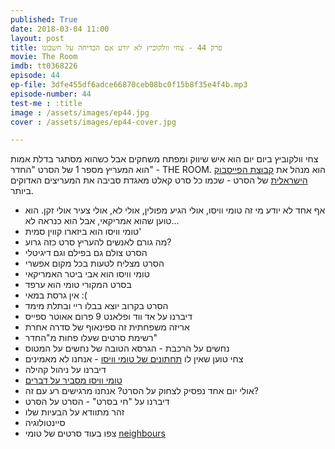 ```yaml
---
published: True
date: 2018-03-04 11:00
layout: post
title: פרק 44 - צחי וולקוביץ לא יודע אם הבדיחה על חשבונו 
movie: The Room
imdb: tt0368226
episode: 44
ep-file: 3dfe455df6adce66870ceb08bc0f15b8f35e4f4b.mp3
episode-number: 44
test-me : :title
image : /assets/images/ep44.jpg
cover : /assets/images/ep44-cover.jpg

---
```

צחי וולקוביץ ביום יום הוא איש שיווק ומפתח משחקים  אבל כשהוא מסתגר בדלת אמות הוא  המעריץ מספר 1 של הסרט "החדר" - THE ROOM. הוא מנהל את [קבוצת הפייסבוק הישראלית](https://www.facebook.com/groups/147424645315481/) של הסרט - שכמו כל סרט קאלט מאגדת סביבה את המעריצים האדוקים ביותר. 

* אף אחד לא יודע מי זה טומי וויסו, אולי הגיע מפולין, אולי לא, אולי צעיר אולי זקן. הוא טוען שהוא אמריקאי, אבל הוא כנראה לא...
* טומי וויסו הוא ביזארו קווין סמית'
* מה גורם לאנשים להעריץ סרט כזה גרוע?
* הסרט צולם גם בפילם וגם דיגיטלי
* הסרט מצליח לטעות בכל מקום אפשרי
* טומי וויסו הוא אבי ביטר האמריקאי
* בסרט המקורי טומי הוא ערפד
* אין גרסת במאי :(
* הסרט בקרוב יוצא בבלו ריי ובתלת מימד
* דיברנו על אד ווד ופלאנט 9 פרום אאוטר ספייס
* אריזה משפחתית זה ספינאוף של סדרה אחרת
* רשימת סרטים שעלו פחות מ"החדר"
* נחשים על הרכבת - הגרסא הטובה של נחשים על המטוס
* צחי טוען שאין לו [תחתונים של טומי וויסו](https://www.tommywiseau.com/product/the-room-dvd-3-free-tw-underwear-boxer-designed-by-tommy-wiseau/) - אנחנו לא מאמינים
* דיברנו על ניהול קהילה
* [טומי וויסו מסביר על דברים](https://www.youtube.com/user/TommyExplainsItAll)
* אולי יום אחד נפסיק לצחוק על הסרט? אנחנו מרגישים רע עם זה?
* דיברנו על "חי בסרט" - הסרט על הסרט
* זהר מתוודא על הבעיות שלו
* סיינטולוגיה
* צפו בעוד סרטים של טומי [neighbours](https://www.youtube.com/watch?v=3phUy1Pj9EI)